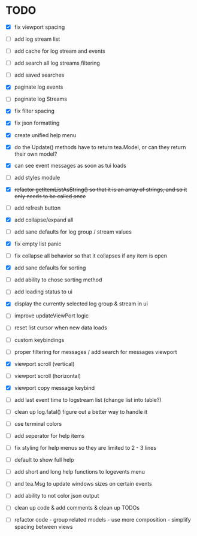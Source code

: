 # TODO
- [x] fix viewport spacing
- [ ] add log stream list
- [ ] add cache for log stream and events
- [ ] add search all log streams filtering
- [ ] add saved searches
- [x] paginate log events
- [ ] paginate log Streams
- [x] fix filter spacing
- [x] fix json formatting
- [x] create unified help menu
- [x] do the Update() methods have to return tea.Model, or can they return their own model?
- [x] can see event messages as soon as tui loads
- [ ] add styles module
- [x] ~~refactor getItemListAsString() so that it is an array of strings, and so it only needs to be called once~~
- [ ] add refresh button
- [x] add collapse/expand all
- [ ] add sane defaults for log group / stream values
- [x] fix empty list panic
- [ ] fix collapse all behavior so that it collapses if any item is open
- [x] add sane defaults for sorting
- [ ] add ability to chose sorting method
- [ ] add loading status to ui
- [x] display the currently selected log group & stream in ui
- [ ] improve updateViewPort logic
- [ ] reset list cursor when new data loads
- [ ] custom keybindings
- [ ] proper filtering for messages / add search for messages viewport
- [x] viewport scroll (vertical)
- [ ] viewport scroll (horizontal)
- [x] viewport copy message keybind
- [ ] add last event time to logstream list (change list into table?)
- [ ] clean up log.fatal() figure out a better way to handle it
- [ ] use terminal colors
- [ ] add seperator for help items
- [ ] fix styling for help menus so they are limited to 2 - 3 lines
- [ ] default to show full help
- [ ] add short and long help functions to logevents menu
- [ ] and tea.Msg to update windows sizes on certain events
- [ ] add ability to not color json output

- [ ] clean up code & add comments & clean up TODOs
- [ ] refactor code - group related models - use more composition - simplify spacing between views 
